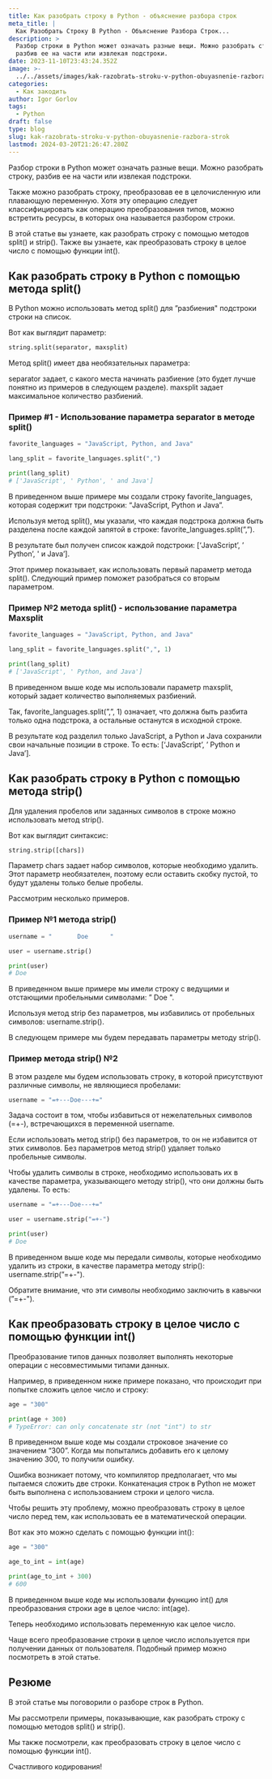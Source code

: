 ```yaml
---
title: Как разобрать строку в Python - объяснение разбора строк
meta_title: |
  Как Разобрать Строку В Python - Объяснение Разбора Строк...
description: >
  Разбор строки в Python может означать разные вещи. Можно разобрать строку,
  разбив ее на части или извлекая подстроки.
date: 2023-11-10T23:43:24.352Z
image: >-
  ../../assets/images/kak-razobratь-stroku-v-python-obuyasnenie-razbora-strok-Nov-11-2023.avif
categories:
  - Как закодить
author: Igor Gorlov
tags:
  - Python
draft: false
type: blog
slug: kak-razobratь-stroku-v-python-obuyasnenie-razbora-strok
lastmod: 2024-03-20T21:26:47.280Z
---
```


Разбор строки в Python может означать разные вещи. Можно разобрать строку, разбив ее на части или извлекая подстроки.

Также можно разобрать строку, преобразовав ее в целочисленную или плавающую переменную. Хотя эту операцию следует классифицировать как операцию преобразования типов, можно встретить ресурсы, в которых она называется разбором строки.

В этой статье вы узнаете, как разобрать строку с помощью методов split() и strip(). Также вы узнаете, как преобразовать строку в целое число с помощью функции int().

## Как разобрать строку в Python с помощью метода split()

В Python можно использовать метод split() для ”разбиения" подстроки строки на список.

Вот как выглядит параметр:

```python
string.split(separator, maxsplit)

```

Метод split() имеет два необязательных параметра:

separator задает, с какого места начинать разбиение (это будет лучше понятно из примеров в следующем разделе).
maxsplit задает максимальное количество разбиений.

### Пример #1 - Использование параметра separator в методе split()

```python
favorite_languages = "JavaScript, Python, and Java"

lang_split = favorite_languages.split(",")

print(lang_split)
# ['JavaScript', ' Python', ' and Java']
```

В приведенном выше примере мы создали строку favorite_languages, которая содержит три подстроки: “JavaScript, Python и Java”.

Используя метод split(), мы указали, что каждая подстрока должна быть разделена после каждой запятой в строке: favorite_languages.split(”,”).

В результате был получен список каждой подстроки: [‘JavaScript’, ’ Python’, ' и Java’].

Этот пример показывает, как использовать первый параметр метода split(). Следующий пример поможет разобраться со вторым параметром.

### Пример №2 метода split() - использование параметра Maxsplit

```python
favorite_languages = "JavaScript, Python, and Java"

lang_split = favorite_languages.split(",", 1)

print(lang_split)
# ['JavaScript', ' Python, and Java']
```

В приведенном выше коде мы использовали параметр maxsplit, который задает количество выполняемых разбиений.

Так, favorite_languages.split(”,”, 1) означает, что должна быть разбита только одна подстрока, а остальные останутся в исходной строке.

В результате код разделил только JavaScript, а Python и Java сохранили свои начальные позиции в строке. То есть: [‘JavaScript’, ’ Python и Java’].

## Как разобрать строку в Python с помощью метода strip()

Для удаления пробелов или заданных символов в строке можно использовать метод strip().

Вот как выглядит синтаксис:

```python
string.strip([chars])

```

Параметр chars задает набор символов, которые необходимо удалить. Этот параметр необязателен, поэтому если оставить скобку пустой, то будут удалены только белые пробелы.

Рассмотрим несколько примеров.

### Пример №1 метода strip()

```python
username = "       Doe      "

user = username.strip()

print(user)
# Doe
```

В приведенном выше примере мы имели строку с ведущими и отстающими пробельными символами: ” Doe ".

Используя метод strip без параметров, мы избавились от пробельных символов: username.strip().

В следующем примере мы будем передавать параметры методу strip().

### Пример метода strip() №2

В этом разделе мы будем использовать строку, в которой присутствуют различные символы, не являющиеся пробелами:

```python
username = "=+---Doe---+="
```

Задача состоит в том, чтобы избавиться от нежелательных символов (=+-), встречающихся в переменной username.

Если использовать метод strip() без параметров, то он не избавится от этих символов. Без параметров метод strip() удаляет только пробельные символы.

Чтобы удалить символы в строке, необходимо использовать их в качестве параметра, указывающего методу strip(), что они должны быть удалены. То есть:

```python
username = "=+---Doe---+="

user = username.strip("=+-")

print(user)
# Doe
```

В приведенном выше коде мы передали символы, которые необходимо удалить из строки, в качестве параметра методу strip(): username.strip(”=+-").

Обратите внимание, что эти символы необходимо заключить в кавычки (”=+-").

## Как преобразовать строку в целое число с помощью функции int()

Преобразование типов данных позволяет выполнять некоторые операции с несовместимыми типами данных.

Например, в приведенном ниже примере показано, что происходит при попытке сложить целое число и строку:

```python
age = "300"

print(age + 300)
# TypeError: can only concatenate str (not "int") to str
```

В приведенном выше коде мы создали строковое значение со значением “300”. Когда мы попытались добавить его к целому значению 300, то получили ошибку.

Ошибка возникает потому, что компилятор предполагает, что мы пытаемся сложить две строки. Конкатенация строк в Python не может быть выполнена с использованием строки и целого числа.

Чтобы решить эту проблему, можно преобразовать строку в целое число перед тем, как использовать ее в математической операции.

Вот как это можно сделать с помощью функции int():

```python
age = "300"

age_to_int = int(age)

print(age_to_int + 300)
# 600
```

В приведенном выше коде мы использовали функцию int() для преобразования строки age в целое число: int(age).

Теперь необходимо использовать переменную как целое число.

Чаще всего преобразование строки в целое число используется при получении данных от пользователя. Подобный пример можно посмотреть в этой статье.

## Резюме

В этой статье мы поговорили о разборе строк в Python.

Мы рассмотрели примеры, показывающие, как разобрать строку с помощью методов split() и strip().

Мы также посмотрели, как преобразовать строку в целое число с помощью функции int().

Счастливого кодирования!
